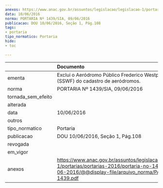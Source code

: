 ```yaml
---
anexos: https://www.anac.gov.br/assuntos/legislacao/legislacao-1/portarias/portarias-2016/portaria-no-1439-sia-09-06-2016/@@display-file/arquivo_norma/PA2016-1439.pdf
data: 10/06/2016
norma: PORTARIA Nº 1439/SIA, 09/06/2016
publicacao: DOU 10/06/2016, Seção 1, Pág.108
tags:
- portaria
tipo_normatico: Portaria
hide: 
- toc 
 
---
```


|                    | Documento                                                                                                                                                      |
|:-------------------|:---------------------------------------------------------------------------------------------------------------------------------------------------------------|
| ementa             | Exclui o Aeródromo Público Frederico Westphalen/RS (SSWF) do cadastro de aeródromos.                                                                           |
| norma              | PORTARIA Nº 1439/SIA, 09/06/2016                                                                                                                               |
| tornada_sem_efeito |                                                                                                                                                                |
| alterada           |                                                                                                                                                                |
| data               | 10/06/2016                                                                                                                                                     |
| outros             |                                                                                                                                                                |
| tipo_normatico     | Portaria                                                                                                                                                       |
| publicacao         | DOU 10/06/2016, Seção 1, Pág.108                                                                                                                               |
| revogada           |                                                                                                                                                                |
| em_vigor           |                                                                                                                                                                |
| anexos             | https://www.anac.gov.br/assuntos/legislacao/legislacao-1/portarias/portarias-2016/portaria-no-1439-sia-09-06-2016/@@display-file/arquivo_norma/PA2016-1439.pdf |
